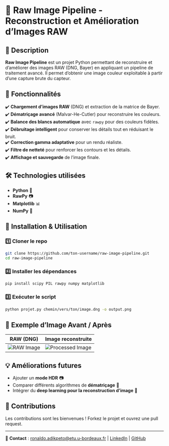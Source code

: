 # 📸 Raw Image Pipeline - Reconstruction et Amélioration d’Images RAW

## 🌟 Description
**Raw Image Pipeline** est un projet Python permettant de reconstruire et d’améliorer des images RAW (DNG, Bayer) en appliquant un pipeline de traitement avancé. Il permet d’obtenir une image couleur exploitable à partir d’une capture brute du capteur.

## 🚀 Fonctionnalités
✔️ **Chargement d’images RAW** (DNG) et extraction de la matrice de Bayer.  
✔️ **Dématriçage avancé** (Malvar-He-Cutler) pour reconstruire les couleurs.  
✔️ **Balance des blancs automatique** avec `rawpy` pour des couleurs fidèles.  
✔️ **Débruitage intelligent** pour conserver les détails tout en réduisant le bruit.  
✔️ **Correction gamma adaptative** pour un rendu réaliste.  
✔️ **Filtre de netteté** pour renforcer les contours et les détails.  
✔️ **Affichage et sauvegarde** de l’image finale.  

## 🛠 Technologies utilisées
- **Python** 🐍   
- **RawPy** 📷  
- **Matplotlib** 📊  
- **NumPy** 🔢  

## 📌 Installation & Utilisation
### 1️⃣ Cloner le repo
```bash
git clone https://github.com/ton-username/raw-image-pipeline.git
cd raw-image-pipeline
```
### 2️⃣ Installer les dépendances
```bash
pip install scipy PIL rawpy numpy matplotlib
```
### 3️⃣ Exécuter le script
```bash
python projet.py chemin/vers/ton/image.dng -o output.png
```

## 📸 Exemple d’Image Avant / Après
| **RAW (DNG)** | **Image reconstruite** |
|--------------|----------------------|
| ![RAW Image](https://github.com/pinhero/raw-image-pipeline/blob/main/Images/colorchart-iphone7plus-cloudy.png) | ![Processed Image](https://github.com/pinhero/raw-image-pipeline/blob/main/Images/output.png) |

## 💡 Améliorations futures
- Ajouter un **mode HDR** 📷  
- Comparer différents algorithmes de **dématriçage** 🔬  
- Intégrer du **deep learning pour la reconstruction d’image** 🤖  

## 📩 Contributions
Les contributions sont les bienvenues ! Forkez le projet et ouvrez une pull request.  

---

📧 **Contact** :  ronaldo.adikpeto@etu.u-bordeaux.fr | [LinkedIn](https://www.linkedin.com/in/ronaldo-adikpeto-5a02b8204) | [GitHub](https://github.com/pinhero)

